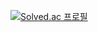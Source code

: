 [![Solved.ac 프로필](http://mazassumnida.wtf/api/v2/generate_badge?boj=rumaroo)](https://solved.ac/rumaroo)

